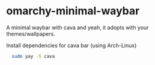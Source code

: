 # omarchy-minimal-waybar
A minimal waybar with cava and yeah, it adopts with your themes/wallpapers.

Install dependencies for cava bar (using Arch-Linux)

```bash
  sudo yay -S cava
```
